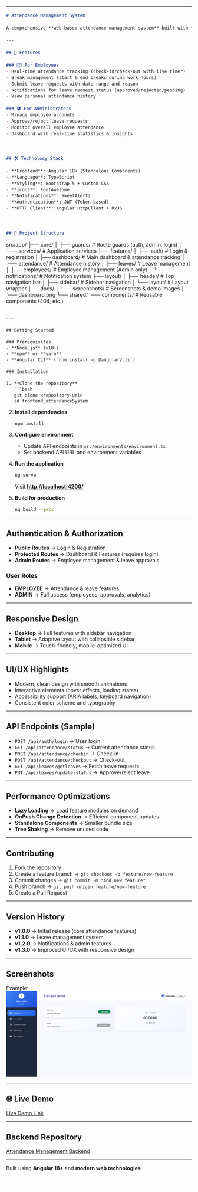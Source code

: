 
---

```markdown
# Attendance Management System

A comprehensive **web-based attendance management system** built with **Angular 18+** and modern web technologies. This application provides **role-based access control** for employees and administrators to efficiently manage attendance, leave requests, and notifications.

---

## 🚀 Features

### 👨‍💼 For Employees
- Real-time attendance tracking (check-in/check-out with live timer)  
- Break management (start & end breaks during work hours)  
- Submit leave requests with date range and reason  
- Notifications for leave request status (approved/rejected/pending)  
- View personal attendance history  

### 🛠️ For Administrators
- Manage employee accounts  
- Approve/reject leave requests  
- Monitor overall employee attendance  
- Dashboard with real-time statistics & insights  

---

## 🛠️ Technology Stack

- **Frontend**: Angular 18+ (Standalone Components)  
- **Language**: TypeScript  
- **Styling**: Bootstrap 5 + Custom CSS  
- **Icons**: FontAwesome  
- **Notifications**: SweetAlert2  
- **Authentication**: JWT (Token-based)  
- **HTTP Client**: Angular HttpClient + RxJS  

---

## 📁 Project Structure

```

src/app/
├── core/
│   ├── guards/         # Route guards (auth, admin, login)
│   └── services/       # Application services
├── features/
│   ├── auth/           # Login & registration
│   ├── dashboard/      # Main dashboard & attendance tracking
│   ├── attendance/     # Attendance history
│   ├── leaves/         # Leave management
│   ├── employees/      # Employee management (Admin only)
│   └── notifications/  # Notification system
├── layout/
│   ├── header/         # Top navigation bar
│   ├── sidebar/        # Sidebar navigation
│   └── layout/         # Layout wrapper
├── docs/
│   └── screenshots/     # Screenshots & demo images
│       └── dashboard.png
└── shared/
└── components/     # Reusable components (404, etc.)

````

---

## Getting Started

### Prerequisites
- **Node.js** (v18+)  
- **npm** or **yarn**  
- **Angular CLI** (`npm install -g @angular/cli`)  

### Installation

1. **Clone the repository**
   ```bash
   git clone <repository-url>
   cd frontend_attendanceSystem
````

2. **Install dependencies**

   ```bash
   npm install
   ```

3. **Configure environment**

   * Update API endpoints in `src/environments/environment.ts`
   * Set backend API URL and environment variables

4. **Run the application**

   ```bash
   ng serve
   ```

   Visit **[http://localhost:4200/](http://localhost:4200/)**

5. **Build for production**

   ```bash
   ng build --prod
   ```

---

## Authentication & Authorization

* **Public Routes** → Login & Registration
* **Protected Routes** → Dashboard & Features (requires login)
* **Admin Routes** → Employee management & leave approvals

### User Roles

* **EMPLOYEE** → Attendance & leave features
* **ADMIN** → Full access (employees, approvals, analytics)

---

## Responsive Design

* **Desktop** → Full features with sidebar navigation
* **Tablet** → Adaptive layout with collapsible sidebar
* **Mobile** → Touch-friendly, mobile-optimized UI

---

## UI/UX Highlights

* Modern, clean design with smooth animations
* Interactive elements (hover effects, loading states)
* Accessibility support (ARIA labels, keyboard navigation)
* Consistent color scheme and typography

---

## API Endpoints (Sample)

* `POST /api/auth/login` → User login
* `GET /api/attendance/status` → Current attendance status
* `POST /api/attendance/checkin` → Check-in
* `POST /api/attendance/checkout` → Check-out
* `GET /api/leaves/getleaves` → Fetch leave requests
* `PUT /api/leaves/update-status` → Approve/reject leave

---

## Performance Optimizations

* **Lazy Loading** → Load feature modules on demand
* **OnPush Change Detection** → Efficient component updates
* **Standalone Components** → Smaller bundle size
* **Tree Shaking** → Remove unused code

---

## Contributing

1. Fork the repository
2. Create a feature branch → `git checkout -b feature/new-feature`
3. Commit changes → `git commit -m "Add new feature"`
4. Push branch → `git push origin feature/new-feature`
5. Create a Pull Request

---

## Version History

* **v1.0.0** → Initial release (core attendance features)
* **v1.1.0** → Leave management system
* **v1.2.0** → Notifications & admin features
* **v1.3.0** → Improved UI/UX with responsive design

---

## Screenshots

Example:
![Dashboard Screenshot](docs/dashboard.png)

---

## 🌐 Live Demo

 [Live Demo Link](https://attendance-system-frontend-p8s5.vercel.app/)

---

##  Backend Repository

 [Attendance Management Backend](https://github.com/harikrishnan2193/)

---

Built using **Angular 18+** and **modern web technologies**

```

---
